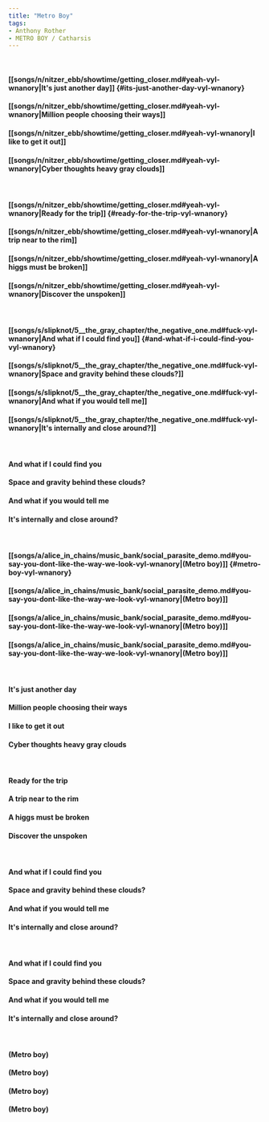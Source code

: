 ```yaml
---
title: "Metro Boy"
tags:
- Anthony Rother
- METRO BOY / Catharsis
---
```

&nbsp;
#### [[songs/n/nitzer_ebb/showtime/getting_closer.md#yeah-vyl-wnanory|It's just another day]] {#its-just-another-day-vyl-wnanory}
#### [[songs/n/nitzer_ebb/showtime/getting_closer.md#yeah-vyl-wnanory|Million people choosing their ways]]
#### [[songs/n/nitzer_ebb/showtime/getting_closer.md#yeah-vyl-wnanory|I like to get it out]]
#### [[songs/n/nitzer_ebb/showtime/getting_closer.md#yeah-vyl-wnanory|Cyber thoughts   heavy gray clouds]]
&nbsp;
#### [[songs/n/nitzer_ebb/showtime/getting_closer.md#yeah-vyl-wnanory|Ready for the trip]] {#ready-for-the-trip-vyl-wnanory}
#### [[songs/n/nitzer_ebb/showtime/getting_closer.md#yeah-vyl-wnanory|A trip   near to the rim]]
#### [[songs/n/nitzer_ebb/showtime/getting_closer.md#yeah-vyl-wnanory|A higgs must be broken]]
#### [[songs/n/nitzer_ebb/showtime/getting_closer.md#yeah-vyl-wnanory|Discover the unspoken]]
&nbsp;
#### [[songs/s/slipknot/5__the_gray_chapter/the_negative_one.md#fuck-vyl-wnanory|And what if I could find you]] {#and-what-if-i-could-find-you-vyl-wnanory}
#### [[songs/s/slipknot/5__the_gray_chapter/the_negative_one.md#fuck-vyl-wnanory|Space and gravity behind these clouds?]]
#### [[songs/s/slipknot/5__the_gray_chapter/the_negative_one.md#fuck-vyl-wnanory|And what if you would tell me]]
#### [[songs/s/slipknot/5__the_gray_chapter/the_negative_one.md#fuck-vyl-wnanory|It's internally and close around?]]
&nbsp;
#### And what if I could find you
#### Space and gravity behind these clouds?
#### And what if you would tell me
#### It's internally and close around?
&nbsp;
#### [[songs/a/alice_in_chains/music_bank/social_parasite_demo.md#you-say-you-dont-like-the-way-we-look-vyl-wnanory|(Metro boy)]] {#metro-boy-vyl-wnanory}
#### [[songs/a/alice_in_chains/music_bank/social_parasite_demo.md#you-say-you-dont-like-the-way-we-look-vyl-wnanory|(Metro boy)]]
#### [[songs/a/alice_in_chains/music_bank/social_parasite_demo.md#you-say-you-dont-like-the-way-we-look-vyl-wnanory|(Metro boy)]]
#### [[songs/a/alice_in_chains/music_bank/social_parasite_demo.md#you-say-you-dont-like-the-way-we-look-vyl-wnanory|(Metro boy)]]
&nbsp;
#### It's just another day
#### Million people choosing their ways
#### I like to get it out
#### Cyber thoughts   heavy gray clouds
&nbsp;
#### Ready for the trip
#### A trip   near to the rim
#### A higgs must be broken
#### Discover the unspoken
&nbsp;
#### And what if I could find you
#### Space and gravity behind these clouds?
#### And what if you would tell me
#### It's internally and close around?
&nbsp;
#### And what if I could find you
#### Space and gravity behind these clouds?
#### And what if you would tell me
#### It's internally and close around?
&nbsp;
#### (Metro boy)
#### (Metro boy)
#### (Metro boy)
#### (Metro boy)
